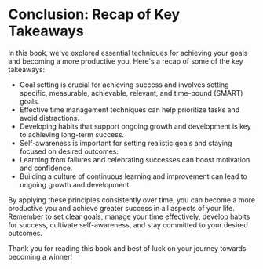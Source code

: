 Conclusion: Recap of Key Takeaways
==================================

In this book, we've explored essential techniques for achieving your goals and becoming a more productive you. Here's a recap of some of the key takeaways:

* Goal setting is crucial for achieving success and involves setting specific, measurable, achievable, relevant, and time-bound (SMART) goals.
* Effective time management techniques can help prioritize tasks and avoid distractions.
* Developing habits that support ongoing growth and development is key to achieving long-term success.
* Self-awareness is important for setting realistic goals and staying focused on desired outcomes.
* Learning from failures and celebrating successes can boost motivation and confidence.
* Building a culture of continuous learning and improvement can lead to ongoing growth and development.

By applying these principles consistently over time, you can become a more productive you and achieve greater success in all aspects of your life. Remember to set clear goals, manage your time effectively, develop habits for success, cultivate self-awareness, and stay committed to your desired outcomes.

Thank you for reading this book and best of luck on your journey towards becoming a winner!


